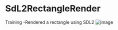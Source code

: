# SdL2RectangleRender
Training -Rendered a rectangle using SDL2
![image](https://user-images.githubusercontent.com/54118211/223889625-c589c980-b0bd-44a6-948d-4da8ee4c007f.png)
